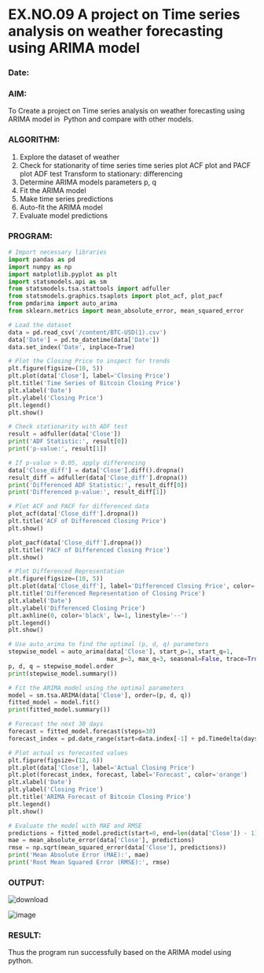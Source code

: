 # EX.NO.09        A project on Time series analysis on weather forecasting using ARIMA model 
### Date: 

### AIM:
To Create a project on Time series analysis on weather forecasting using ARIMA model in  Python and compare with other models.
### ALGORITHM:
1. Explore the dataset of weather 
2. Check for stationarity of time series time series plot
   ACF plot and PACF plot
   ADF test
   Transform to stationary: differencing
3. Determine ARIMA models parameters p, q
4. Fit the ARIMA model
5. Make time series predictions
6. Auto-fit the ARIMA model
7. Evaluate model predictions
### PROGRAM:
```python
# Import necessary libraries
import pandas as pd
import numpy as np
import matplotlib.pyplot as plt
import statsmodels.api as sm
from statsmodels.tsa.stattools import adfuller
from statsmodels.graphics.tsaplots import plot_acf, plot_pacf
from pmdarima import auto_arima
from sklearn.metrics import mean_absolute_error, mean_squared_error

# Load the dataset
data = pd.read_csv('/content/BTC-USD(1).csv')
data['Date'] = pd.to_datetime(data['Date'])
data.set_index('Date', inplace=True)

# Plot the Closing Price to inspect for trends
plt.figure(figsize=(10, 5))
plt.plot(data['Close'], label='Closing Price')
plt.title('Time Series of Bitcoin Closing Price')
plt.xlabel('Date')
plt.ylabel('Closing Price')
plt.legend()
plt.show()

# Check stationarity with ADF test
result = adfuller(data['Close'])
print('ADF Statistic:', result[0])
print('p-value:', result[1])

# If p-value > 0.05, apply differencing
data['Close_diff'] = data['Close'].diff().dropna()
result_diff = adfuller(data['Close_diff'].dropna())
print('Differenced ADF Statistic:', result_diff[0])
print('Differenced p-value:', result_diff[1])

# Plot ACF and PACF for differenced data
plot_acf(data['Close_diff'].dropna())
plt.title('ACF of Differenced Closing Price')
plt.show()

plot_pacf(data['Close_diff'].dropna())
plt.title('PACF of Differenced Closing Price')
plt.show()

# Plot Differenced Representation
plt.figure(figsize=(10, 5))
plt.plot(data['Close_diff'], label='Differenced Closing Price', color='red')
plt.title('Differenced Representation of Closing Price')
plt.xlabel('Date')
plt.ylabel('Differenced Closing Price')
plt.axhline(0, color='black', lw=1, linestyle='--')
plt.legend()
plt.show()

# Use auto_arima to find the optimal (p, d, q) parameters
stepwise_model = auto_arima(data['Close'], start_p=1, start_q=1,
                            max_p=3, max_q=3, seasonal=False, trace=True)
p, d, q = stepwise_model.order
print(stepwise_model.summary())

# Fit the ARIMA model using the optimal parameters
model = sm.tsa.ARIMA(data['Close'], order=(p, d, q))
fitted_model = model.fit()
print(fitted_model.summary())

# Forecast the next 30 days
forecast = fitted_model.forecast(steps=30)
forecast_index = pd.date_range(start=data.index[-1] + pd.Timedelta(days=1), periods=30, freq='D')

# Plot actual vs forecasted values
plt.figure(figsize=(12, 6))
plt.plot(data['Close'], label='Actual Closing Price')
plt.plot(forecast_index, forecast, label='Forecast', color='orange')
plt.xlabel('Date')
plt.ylabel('Closing Price')
plt.title('ARIMA Forecast of Bitcoin Closing Price')
plt.legend()
plt.show()

# Evaluate the model with MAE and RMSE
predictions = fitted_model.predict(start=0, end=len(data['Close']) - 1)
mae = mean_absolute_error(data['Close'], predictions)
rmse = np.sqrt(mean_squared_error(data['Close'], predictions))
print('Mean Absolute Error (MAE):', mae)
print('Root Mean Squared Error (RMSE):', rmse)

```

### OUTPUT:

![download](https://github.com/user-attachments/assets/705470a0-0a76-4303-a6e8-bd99f186c96d)

![image](https://github.com/user-attachments/assets/d34b3c61-2fda-41d5-ad5d-cfac4a5c39d9)


### RESULT:
Thus the program run successfully based on the ARIMA model using python.
